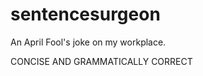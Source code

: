sentencesurgeon
===============

An April Fool's joke on my workplace.

CONCISE AND GRAMMATICALLY CORRECT
